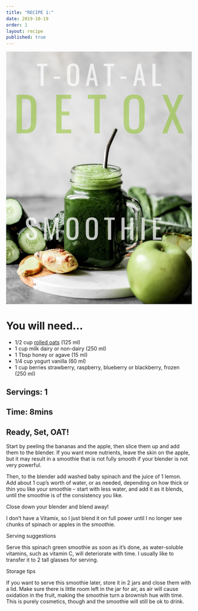 ```yaml
---
title: "RECIPE 1:"
date: 2019-10-19
order: 1
layout: recipe
published: true
---
```

![](../uploads/afaa1067-8f93-48ef-88f3-4ab85007e5ea.jpeg)

# You will need...

* 1/2 cup [rolled oats](https://oatseveryday.com/know-your-oats-2/#rolled-oats) (125 ml)
* 1 cup milk dairy or non-dairy (250 ml)
* 1 Tbsp honey or agave (15 ml)
* 1/4 cup yogurt vanilla (60 ml)
* 1 cup berries strawberry, raspberry, blueberry or blackberry, frozen (250 ml)

## Servings: 1

## Time: 8mins

## Ready, Set, OAT!

Start by peeling the bananas and the apple, then slice them up and add them to the blender. If you want more nutrients, leave the skin on the apple, but it may result in a smoothie that is not fully smooth if your blender is not very powerful.

Then, to the blender add washed baby spinach and the juice of 1 lemon. Add about 1 cup’s worth of water, or as needed, depending on how thick or thin you like your smoothie – start with less water, and add it as it blends, until the smoothie is of the consistency you like.

Close down your blender and blend away!

I don’t have a Vitamix, so I just blend it on full power until I no longer see chunks of spinach or apples in the smoothie.

Serving suggestions

Serve this spinach green smoothie as soon as it’s done, as water-soluble vitamins, such as vitamin C, will deteriorate with time. I usually like to transfer it to 2 tall glasses for serving.

Storage tips

If you want to serve this smoothie later, store it in 2 jars and close them with a lid. Make sure there is little room left in the jar for air, as air will cause oxidation in the fruit, making the smoothie turn a brownish hue with time. This is purely cosmetics, though and the smoothie will still be ok to drink.